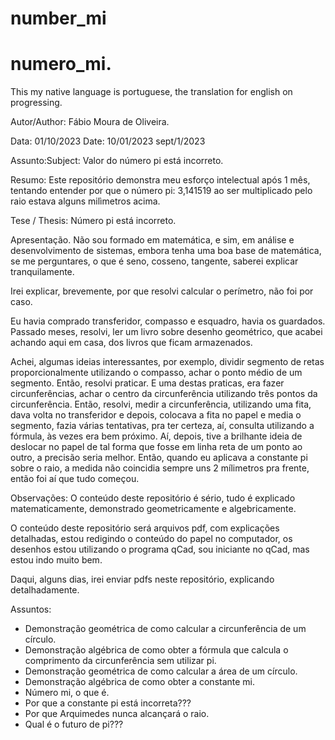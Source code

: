 # number_mi
# numero_mi.

This my native language is portuguese, the translation for english on progressing.

Autor/Author:      Fábio Moura de Oliveira.

Data:       01/10/2023
Date:       10/01/2023  sept/1/2023

Assunto:Subject:    Valor do número pi está incorreto.

Resumo:
    Este repositório demonstra meu esforço intelectual após 1 mês, tentando entender por que o número pi: 3,141519 ao ser multiplicado pelo raio estava alguns milìmetros acima.

Tese / Thesis:
    Número pi está incorreto.

Apresentação.
Não sou formado em matemática, e sim, em análise e desenvolvimento de sistemas, embora tenha uma boa base de matemática, se me perguntares, o que é seno, cosseno, tangente, saberei explicar tranquilamente.

Irei explicar, brevemente, por que resolvi calcular o perímetro, não foi por caso.

Eu havia comprado transferidor, compasso e esquadro, havia os guardados. Passado meses, resolvi, ler um livro sobre desenho geométrico, que acabei achando aqui em casa, dos livros que ficam armazenados.

Achei, algumas ideias interessantes, por exemplo, dividir segmento de retas proporcionalmente utilizando o compasso, achar o ponto médio de um segmento. Então, resolvi praticar. E uma destas praticas, era fazer circunferências, achar o centro da circunferência utilizando três pontos da circunferência. Então, resolvi, medir a circunferência, utilizando uma fita, dava volta no transferidor e depois, colocava a fita no papel e media o segmento, fazia várias tentativas, pra ter certeza, aí, consulta utilizando a fórmula, às vezes era bem próximo. Aí, depois, tive a brilhante ideia de deslocar no papel de tal forma que fosse em linha reta de um ponto ao outro, a precisão seria melhor. Então, quando eu aplicava a constante pi sobre o raio, a medida não coincidia sempre uns 2 mílimetros pra frente, então foi aí que tudo começou.

Observações:
O conteúdo deste repositório é sério, tudo é explicado matematicamente, demonstrado geometricamente e algebricamente.

O conteúdo deste repositório será arquivos pdf, com explicações detalhadas, estou redigindo o conteúdo do papel no computador, os desenhos estou utilizando o programa qCad, sou iniciante no qCad, mas estou indo muito bem.

Daqui, alguns dias, irei enviar pdfs neste repositório, explicando detalhadamente.

Assuntos:

* Demonstração geométrica de como calcular a circunferência de um círculo.
* Demonstração algébrica de como obter a fórmula que calcula o comprimento da circunferência sem utilizar pi.
* Demonstração geométrica de como calcular a área de um círculo.
* Demonstração algébrica de como obter a constante mi.
* Número mi, o que é.
* Por que a constante pi está incorreta???
* Por que Arquimedes nunca alcançará o raio.
* Qual é o futuro de pi???


